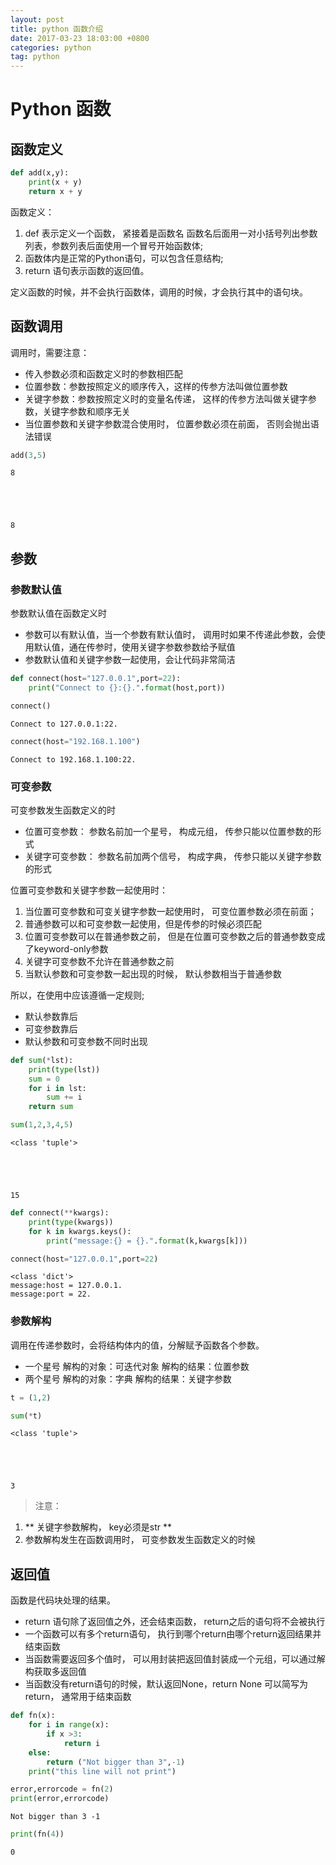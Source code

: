 ```yaml
---
layout: post
title: python 函数介绍
date: 2017-03-23 18:03:00 +0800
categories: python
tag: python
---
```

# Python 函数

## 函数定义


```python
def add(x,y):
    print(x + y)
    return x + y
```

函数定义：
1. def 表示定义一个函数， 紧接着是函数名 函数名后面用一对小括号列出参数列表，参数列表后面使用一个冒号开始函数体;
2. 函数体内是正常的Python语句，可以包含任意结构;
3. return 语句表示函数的返回值。

定义函数的时候，并不会执行函数体，调用的时候，才会执行其中的语句块。

## 函数调用

调用时，需要注意：
* 传入参数必须和函数定义时的参数相匹配
* 位置参数：参数按照定义的顺序传入，这样的传参方法叫做位置参数
* 关键字参数：参数按照定义时的变量名传递， 这样的传参方法叫做关键字参数，关键字参数和顺序无关
* 当位置参数和关键字参数混合使用时， 位置参数必须在前面， 否则会抛出语法错误


```python
add(3,5)
```

    8





    8



## 参数

### 参数默认值
参数默认值在函数定义时
* 参数可以有默认值，当一个参数有默认值时， 调用时如果不传递此参数，会使用默认值，通在传参时，使用关键字参数参数给予赋值
* 参数默认值和关键字参数一起使用，会让代码非常简洁


```python
def connect(host="127.0.0.1",port=22):
    print("Connect to {}:{}.".format(host,port))
```


```python
connect()
```

    Connect to 127.0.0.1:22.



```python
connect(host="192.168.1.100")
```

    Connect to 192.168.1.100:22.


### 可变参数
可变参数发生函数定义的时
* 位置可变参数： 参数名前加一个星号， 构成元组， 传参只能以位置参数的形式
* 关键字可变参数： 参数名前加两个信号， 构成字典， 传参只能以关键字参数的形式

位置可变参数和关键字参数一起使用时：
1. 当位置可变参数和可变关键字参数一起使用时， 可变位置参数必须在前面；
2. 普通参数可以和可变参数一起使用，但是传参的时候必须匹配
3. 位置可变参数可以在普通参数之前， 但是在位置可变参数之后的普通参数变成了keyword-only参数
4. 关键字可变参数不允许在普通参数之前
5. 当默认参数和可变参数一起出现的时候， 默认参数相当于普通参数 

所以，在使用中应该遵循一定规则;
* 默认参数靠后
* 可变参数靠后
* 默认参数和可变参数不同时出现


```python
def sum(*lst):
    print(type(lst))
    sum = 0
    for i in lst:
        sum += i
    return sum
```


```python
sum(1,2,3,4,5)
```

    <class 'tuple'>





    15




```python
def connect(**kwargs):
    print(type(kwargs))
    for k in kwargs.keys():
        print("message:{} = {}.".format(k,kwargs[k]))
```


```python
connect(host="127.0.0.1",port=22)
```

    <class 'dict'>
    message:host = 127.0.0.1.
    message:port = 22.


### 参数解构

调用在传递参数时，会将结构体内的值，分解赋予函数各个参数。

* 一个星号 解构的对象：可迭代对象 解构的结果：位置参数
* 两个星号 解构的对象：字典 解构的结果：关键字参数


```python
t = (1,2)
```


```python
sum(*t)
```

    <class 'tuple'>





    3



> 注意：
1. ** 关键字参数解构， key必须是str **
2. 参数解构发生在函数调用时， 可变参数发生函数定义的时候

## 返回值

函数是代码块处理的结果。

* return 语句除了返回值之外，还会结束函数， return之后的语句将不会被执行
* 一个函数可以有多个return语句， 执行到哪个return由哪个return返回结果并结束函数
* 当函数需要返回多个值时， 可以用封装把返回值封装成一个元组，可以通过解构获取多返回值
* 当函数没有return语句的时候，默认返回None，return None 可以简写为 return， 通常用于结束函数


```python
def fn(x):
    for i in range(x):
        if x >3:
            return i
    else:
        return ("Not bigger than 3",-1)
    print("this line will not print")
```


```python
error,errorcode = fn(2)
print(error,errorcode)
```

    Not bigger than 3 -1



```python
print(fn(4))
```

    0

